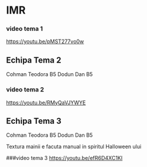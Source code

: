 # IMR

### video tema 1
https://youtu.be/pMST277vo0w

## Echipa Tema 2
Cohman Teodora B5
Dodun Dan B5

### video tema 2
https://youtu.be/RMyQaVJYWYE


## Echipa Tema 3
Cohman Teodora B5
Dodun Dan B5

Textura mainii e facuta manual in spiritul Halloween ului

###video tema 3
https://youtu.be/efR6D4XC1KI
